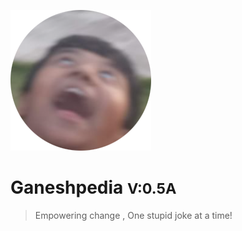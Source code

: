 
![logo](_media/icon.png)

# Ganeshpedia  <small>  V:0.5A</small>

> Empowering change , One stupid joke at a time! 
